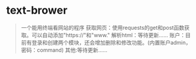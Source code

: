 # text-brower
> 一个能用终端看网站的程序
> 获取网页：使用requests的get和post函数获取。可以自动添加"https://"和"www."
> 解析html：等待更新……
> 账户：目前有登录和创建两个模块，还会增加删除和修改功能。(内置账户admin，密码：command)
> 其他:等待更新……